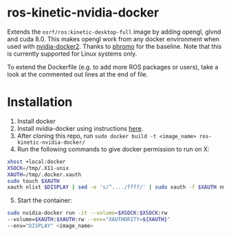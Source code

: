 # ros-kinetic-nvidia-docker
Extends the `osrf/ros:kinetic-desktop-full` image by adding opengl, glvnd and
cuda 8.0. This makes opengl work from any docker environment when used with
[nvidia-docker2](https://github.com/NVIDIA/nvidia-docker). Thanks to
[phromo](https://github.com/phromo/ros-indigo-desktop-full-nvidia) for the
baseline. Note that this is currently supported for Linux systems only.

To extend the Dockerfile (e.g. to add more ROS packages or users), take a
look at the commented out lines at the end of file.

# Installation
1. Install docker
2. Install nvidia-docker using instructions
[here](https://github.com/NVIDIA/nvidia-docker).
3. After cloning this repo, run
`sudo docker build -t <image_name> ros-kinetic-nvidia-docker/`
4. Run the following commands to give docker permission to run on X:
```bash
xhost +local:docker
XSOCK=/tmp/.X11-unix
XAUTH=/tmp/.docker.xauth
sudo touch $XAUTH
xauth nlist $DISPLAY | sed -e 's/^..../ffff/' | sudo xauth -f $XAUTH nmerge -
```
5. Start the container:
```bash
sudo nvidia-docker run -it --volume=$XSOCK:$XSOCK:rw
--volume=$XAUTH:$XAUTH:rw --env="XAUTHORITY=${XAUTH}"
--env="DISPLAY" <image_name>
```
